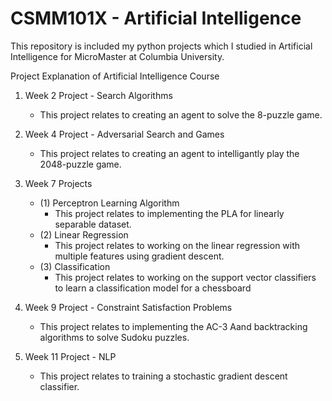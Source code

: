 # CSMM101X - Artificial Intelligence
 This repository is included my python projects which I studied in Artificial Intelligence for MicroMaster at Columbia University.
 
 Project Explanation of Artificial Intelligence Course

1. Week 2 Project - Search Algorithms 
   - This project relates to creating an agent to solve the 8-puzzle game.
   
2. Week 4 Project - Adversarial Search and Games 
   - This project relates to creating an agent to intelligantly play the 2048-puzzle game.

3. Week 7 Projects
   - (1) Perceptron Learning Algorithm 
      - This project relates to implementing the PLA for linearly separable dataset.
   - (2) Linear Regression
      - This project relates to working on the linear regression with multiple features using gradient descent.
   - (3) Classification 
      - This project relates to working on the support vector classifiers to learn a classification model for a chessboard
         
4. Week 9 Project - Constraint Satisfaction Problems
    - This project relates to implementing the AC-3 Aand backtracking algorithms to solve Sudoku puzzles.

5. Week 11 Project - NLP
    - This project relates to training a stochastic gradient descent classifier. 
